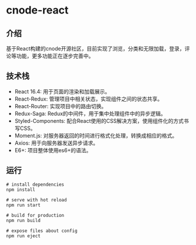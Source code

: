 # cnode-react

## 介绍
基于React构建的cnode开源社区，目前实现了浏览，分类和无限加载，登录，评论等功能，更多功能正在逐步完善中。

## 技术栈
- React 16.4: 用于页面的渲染和加载展示。
- React-Redux: 管理项目中相关状态，实现组件之间的状态共享。
- React-Router: 实现项目中的路由切换。
- Redux-Saga: Redux的中间件，用于集中处理组件中的异步逻辑。
- Styled-Components: 配合React使用的CSS解决方案，使用组件化的方式书写CSS。
- Moment.js: 对服务器返回的时间进行格式化处理，转换成相应的格式。
- Axios: 用于向服务器发送异步请求。
- E6+: 项目整体使用es6+的语法。

## 运行
```
# install dependencies
npm install

# serve with hot reload
npm run start

# build for production
npm run build

# expose files about config
npm run eject
```
